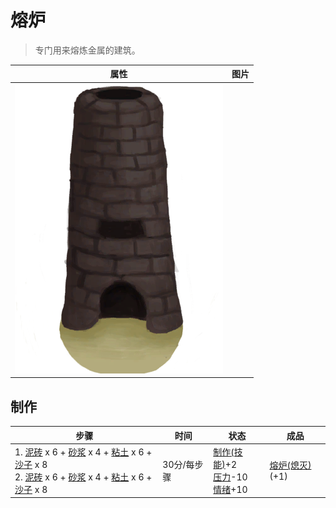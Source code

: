 # 熔炉  
> 专门用来熔炼金属的建筑。  
  
  属性  |   图片   
 ----  |  ----:   
   |  ![](Sprite/Forge.png)   
  
## 制作  
步骤  |  时间  |  状态  |  成品  
----  |  ----  |  ----  |  ----  
1. [泥砖](MudBrick.md) x 6 + [砂浆](Mortar.md) x 4 + [粘土](Clay.md) x 6 + [沙子](Sand.md) x 8<br>2. [泥砖](MudBrick.md) x 6 + [砂浆](Mortar.md) x 4 + [粘土](Clay.md) x 6 + [沙子](Sand.md) x 8  |  30分/每步骤  |  [制作(技能)](Skill_Crafting.md)+2<br>[压力](Stress.md)-10<br>[情绪](Morale.md)+10  |  [熔炉(熄灭)](ForgeExtinguished.md)(+1)  
